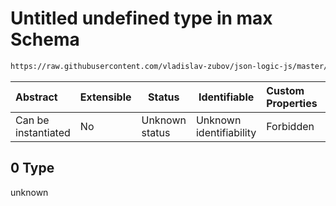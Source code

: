 # Untitled undefined type in max Schema

```txt
https://raw.githubusercontent.com/vladislav-zubov/json-logic-js/master/schemas/operators/numeric/max.json#/examples/0
```




| Abstract            | Extensible | Status         | Identifiable            | Custom Properties | Additional Properties | Access Restrictions | Defined In                                                      |
| :------------------ | ---------- | -------------- | ----------------------- | :---------------- | --------------------- | ------------------- | --------------------------------------------------------------- |
| Can be instantiated | No         | Unknown status | Unknown identifiability | Forbidden         | Allowed               | none                | [max.json\*](operators/numeric/max.json "open original schema") |

## 0 Type

unknown
